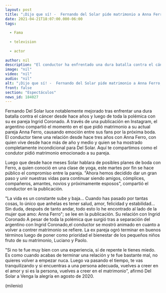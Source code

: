 ```yaml
---
layout: post
title: "¡Dijo que sí! -  Fernando del Solar pide matrimonio a Anna Ferro; así fue el emotivo momento"
date: 2021-04-21T18:07:00.000-06:00
tags:
  
  - Fama
  
  - television
  
  - actor
  
author: nil
description: "El conductor ha enfrentado una dura batalla contra el cáncer, pero se muestra optimista ante la vida. "
image: "nil"
video: "nil"
audio: "nil"
alt: "¡Dijo que sí! -  Fernando del Solar pide matrimonio a Anna Ferro; así fue el emotivo momento"
front: false
section: "Espectáculos"
news_id: 184027
---
```


Fernando Del Solar luce notablemente mejorado tras enfrentar una dura batalla contra el cáncer desde hace años y luego de toda la polémica con su ex pareja Ingrid Coronado. A través de una publicación en Instagram, el argentino compartió el momento en el que pidió matrimonio a su actual pareja Anna Ferro, causando emoción entre sus fans por la próxima boda. El conductor tiene una relación desde hace tres años con Anna Ferro, con quien vive desde hace más de año y medio y quien se ha mostrado completamente incondicional para Del Solar. Aquí te compartimos como el condutor pidió matrimonio emocionado a su pareja.

Luego que desde hace meses Solar hablara de posibles planes de boda con Ferro, a quien conoció en una clase de yoga, este martes por fin se hace público el compromiso entre la pareja. "Ahora hemos decidido dar un gran paso y unir nuestras vidas para continuar siendo amigos, cómplices, compañeros, amantes, novios y próximamente esposos", compartió el conductor en la publicación. 

"La vida es un constante sube y baja... Cuando has pasado por tantas cosas, lo único que anhelas es tener salud, amor, felicidad y estabilidad... Sin duda, después de tanto andar, todo esto lo he encontrado al lado de la mujer que amo: Anna Ferro"; se lee en la publicación. Su relación con Ingrid Coronado  A pesar de toda la polémica que surgió tras a separación del argentino con Ingrid Coronado,el conductor se mostró animado en cuanto a volver a contrer matrimonio se refiere.  La ex pareja ogró terminar en buenos términos luego de poner como prioridad el bienestar de los pequeños niños fruto de su matrimonio, Luciano y Paolo.  

 "Si no te fue muy bien con una experiencia, sí de repente le tienes miedo. Es como cuando acabas de terminar una relación y te fue bastante mal, no quieres volver a empezar nuca. Luego va pasando el tiempo, te vas tranquilizando y si encuentras a una persona adecuada, vuelves a creer en el amor y si es la persona, vuelves a creer en el matrimonio", afirmó Del Solar a Venga la alegría en agosto de 2020. 

(milenio)